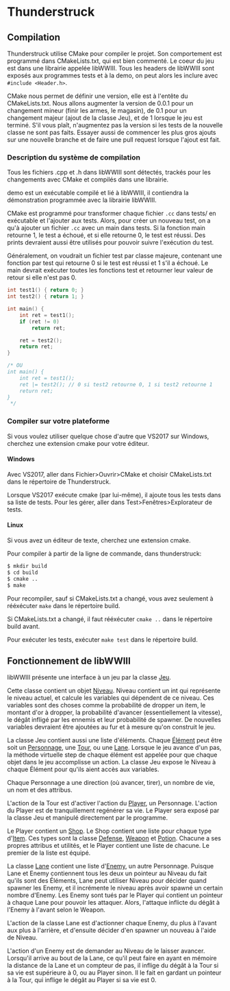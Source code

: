 # Thunderstruck

## Compilation

Thunderstruck utilise CMake pour compiler le projet. Son comportement est programmé dans CMakeLists.txt, qui est bien commenté. Le coeur du jeu est dans une librairie appelée libWWIII. Tous les headers de libWWIII sont exposés aux programmes tests et à la demo, on peut alors les inclure avec `#include <Header.h>`.

CMake nous permet de définir une version, elle est à l'entête du CMakeLists.txt. Nous allons augmenter la version de 0.0.1 pour un changement mineur (finir les armes, le magasin), de 0.1 pour un changement majeur (ajout de la classe Jeu), et de 1 lorsque le jeu est terminé. S'il vous plaît, n'augmentez pas la version si les tests de la nouvelle classe ne sont pas faits. Essayer aussi de commencer les plus gros ajouts sur une nouvelle branche et de faire une pull request lorsque l'ajout est fait.

### Description du système de compilation

Tous les fichiers .cpp et .h dans libWWIII sont détectés, trackés pour les changements avec CMake et compilés dans une librairie.

demo est un exécutable compilé et lié à libWWIII, il contiendra la démonstration programmée avec la librairie libWWIII.

CMake est programmé pour transformer chaque fichier `.cc` dans tests/ en exécutable et l'ajouter aux tests. Alors, pour créer un nouveau test, on a qu'à ajouter un fichier `.cc` avec un main dans tests. Si la fonction main retourne 1, le test a échoué, et si elle retourne 0, le test est réussi. Des prints devraient aussi être utilisés pour pouvoir suivre l'exécution du test.

Généralement, on voudrait un fichier test par classe majeure, contenant une fonction par test qui retourne 0 si le test est réussi et 1 s'il a échoué. Le main devrait exécuter toutes les fonctions test et retourner leur valeur de retour si elle n'est pas 0.

```c
int test1() { return 0; }
int test2() { return 1; }

int main() {
	int ret = test1();
	if (ret != 0)
		return ret;

	ret = test2();
	return ret;
}

/* OU
int main() {
	int ret = test1();
	ret |= test2(); // 0 si test2 retourne 0, 1 si test2 retourne 1
	return ret;
}
 */
```

### Compiler sur votre plateforme

Si vous voulez utiliser quelque chose d'autre que VS2017 sur Windows, cherchez une extension cmake pour votre éditeur.

#### Windows

Avec VS2017, aller dans Fichier>Ouvrir>CMake et choisir CMakeLists.txt
dans le répertoire de Thunderstruck.

Lorsque VS2017 exécute cmake (par lui-même), il ajoute tous les tests dans sa liste de tests. Pour les gérer, aller dans Test>Fenêtres>Explorateur de tests.

#### Linux

Si vous avez un éditeur de texte, cherchez une extension cmake.

Pour compiler à partir de la ligne de commande, dans thunderstruck:

```sh
$ mkdir build
$ cd build
$ cmake ..
$ make
```

Pour recompiler, sauf si CMakeLists.txt a changé, vous avez seulement à rééxécuter `make` dans le répertoire build.

Si CMakeLists.txt a changé, il faut rééxécuter `cmake ..` dans le répertoire build avant.

Pour exécuter les tests, exécuter `make test` dans le répertoire build.

## Fonctionnement de libWWIII

libWWIII présente une interface à un jeu par la classe [Jeu](libWWIII/Jeu.h).

Cette classe contient un objet [Niveau](libWWIII/Niveau.h).
Niveau contient un int qui représente le niveau actuel, et calcule
les variables qui dépendent de ce niveau. Ces variables sont des choses
comme la probabilité de dropper un item, le montant d'or à dropper,
la probabilité d'avancer (essentiellement la vitesse), le dégât infligé
par les ennemis et leur probabilité de spawner. De nouvelles variables
devraient être ajoutées au fur et à mesure qu'on construit le jeu.

La classe Jeu contient aussi une liste d'éléments.
Chaque [Élément](libWWIII/Element.h) peut être soit
un [Personnage](libWWIII/Personnage.h), une [Tour](libWWIII/Tour.h),
ou une [Lane](libWWIII/Lane.h). Lorsque le jeu avance d'un pas,
la méthode virtuelle step de chaque élément est appelée pour que chaque
objet dans le jeu accomplisse un action. La classe Jeu expose le Niveau
à chaque Élément pour qu'ils aient accès aux variables.

Chaque Personnage a une direction (où avancer, tirer), un nombre de vie,
un nom et des attribus.

L'action de la Tour est d'activer l'action du [Player](libWWIII/Player.h),
un Personnage. L'action du Player est de tranquillement regénérer sa vie.
Le Player sera exposé par la classe Jeu et manipulé directement
par le programme.

Le Player contient un [Shop](libWWIII/Shop.h). Le Shop contient une liste
pour chaque type d'[Item](libWWIII/Item.h). Ces types sont la classe
[Defense](libWWIII/Defense.h), [Weapon](libWWIII/Weapon.h) et
[Potion](libWWIII/Potion.h). Chacune a ses propres attribus et utilités,
et le Player contient une liste de chacune. Le premier de la liste est équipé.

La classe [Lane](libWWIII/Lane.h) contient une liste
d'[Enemy](libWWIII/Enemy.h), un autre Personnage.
Puisque Lane et Enemy contiennent tous les deux un pointeur au Niveau
du fait qu'ils sont des Éléments, Lane peut utiliser Niveau pour décider
quand spawner les Enemy, et il incrémente le niveau après avoir spawné
un certain nombre d'Enemy. Les Enemy sont tués par le Player qui contient
un pointeur à chaque Lane pour pouvoir les attaquer. Alors, l'attaque
inflicte du dégât à l'Enemy à l'avant selon le Weapon.

L'action de la classe Lane est d'actionner chaque Enemy, du plus à l'avant
aux plus à l'arrière, et d'ensuite décider d'en spawner un nouveau à l'aide
de Niveau.

L'action d'un Enemy est de demander au Niveau de le laisser avancer.
Lorsqu'il arrive au bout de la Lane, ce qu'il peut faire en ayant en mémoire
la distance de la Lane et un compteur de pas, il inflige du dégât à la Tour
si sa vie est supérieure à 0, ou au Player sinon. Il le fait en gardant un
pointeur à la Tour, qui inflige le dégât au Player si sa vie est 0.
